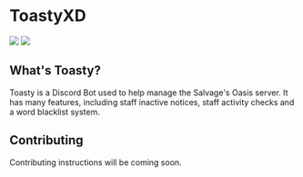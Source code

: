 # ToastyXD

<img src="https://img.shields.io/github/stars/Shamil-FD/ToastyXD">
<img src="https://tokei.rs/b1/github/Shamil-FD/ToastyXD?category=lines">

## What's Toasty?

Toasty is a Discord Bot used to help manage the Salvage's Oasis server. It has many features, including staff inactive notices, staff activity checks and a word blacklist system.

## Contributing

Contributing instructions will be coming soon.
